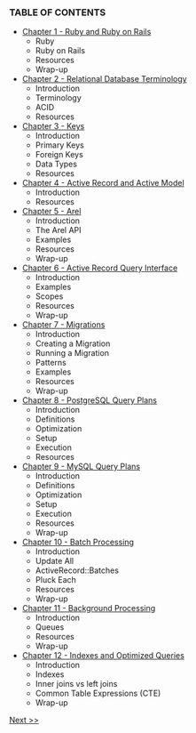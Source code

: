 ### TABLE OF CONTENTS

* [Chapter 1 - Ruby and Ruby on Rails](020-chapter-01.md)
  * Ruby
  * Ruby on Rails
  * Resources
  * Wrap-up
* [Chapter 2 - Relational Database Terminology](030-chapter-02.md)
  * Introduction
  * Terminology
  * ACID
  * Resources
* [Chapter 3 - Keys](040-chapter-03.md)
  * Introduction
  * Primary Keys
  * Foreign Keys
  * Data Types
  * Resources
* [Chapter 4 - Active Record and Active Model](050-chapter-04.md)
  * Introduction
  * Resources
* [Chapter 5 - Arel](060-chapter-05.md)
  * Introduction
  * The Arel API
  * Examples
  * Resources
  * Wrap-up
* [Chapter 6 - Active Record Query Interface](070-chapter-06.md)
  * Introduction
  * Examples
  * Scopes
  * Resources
  * Wrap-up
* [Chapter 7 - Migrations](080-chapter-07.md)
  * Introduction
  * Creating a Migration
  * Running a Migration
  * Patterns
  * Examples
  * Resources
  * Wrap-up
* [Chapter 8 - PostgreSQL Query Plans](090-chapter-08.md)
  * Introduction
  * Definitions
  * Optimization
  * Setup
  * Execution
  * Resources
* [Chapter 9 - MySQL Query Plans](100-chapter-09.md)
  * Introduction
  * Definitions
  * Optimization
  * Setup
  * Execution
  * Resources
  * Wrap-up
* [Chapter 10 - Batch Processing](110-chapter-10.md)
  * Introduction
  * Update All
  * ActiveRecord::Batches
  * Pluck Each
  * Resources
  * Wrap-up
* [Chapter 11 - Background Processing](120-chapter-11.md)
  * Introduction
  * Queues
  * Resources
  * Wrap-up
* [Chapter 12 - Indexes and Optimized Queries](130-chapter-12.md)
  * Introduction
  * Indexes
  * Inner joins vs left joins
  * Common Table Expressions (CTE)
  * Wrap-up

[Next >>](020-chapter-01.md)
